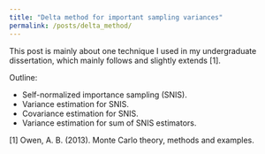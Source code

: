 ```yaml
---
title: "Delta method for important sampling variances"
permalink: /posts/delta_method/
---
```


This post is mainly about one technique I used in my 
undergraduate dissertation, which mainly follows and 
slightly extends [1].

Outline:
- Self-normalized importance sampling (SNIS).
- Variance estimation for SNIS.
- Covariance estimation for SNIS.
- Variance estimation for sum of SNIS estimators.

[1] Owen, A. B. (2013). Monte Carlo theory, methods and examples.